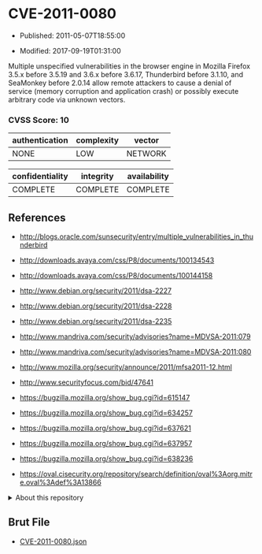 # CVE-2011-0080

- Published: 2011-05-07T18:55:00

- Modified: 2017-09-19T01:31:00

Multiple unspecified vulnerabilities in the browser engine in Mozilla Firefox 3.5.x before 3.5.19 and 3.6.x before 3.6.17, Thunderbird before 3.1.10, and SeaMonkey before 2.0.14 allow remote attackers to cause a denial of service (memory corruption and application crash) or possibly execute arbitrary code via unknown vectors.

### CVSS Score: **10**

| authentication | complexity | vector |
| --- | --- | --- |
| NONE | LOW | NETWORK |

| confidentiality | integrity | availability |
| --- | --- | --- |
| COMPLETE | COMPLETE | COMPLETE |

## References

* http://blogs.oracle.com/sunsecurity/entry/multiple_vulnerabilities_in_thunderbird

* http://downloads.avaya.com/css/P8/documents/100134543

* http://downloads.avaya.com/css/P8/documents/100144158

* http://www.debian.org/security/2011/dsa-2227

* http://www.debian.org/security/2011/dsa-2228

* http://www.debian.org/security/2011/dsa-2235

* http://www.mandriva.com/security/advisories?name=MDVSA-2011:079

* http://www.mandriva.com/security/advisories?name=MDVSA-2011:080

* http://www.mozilla.org/security/announce/2011/mfsa2011-12.html

* http://www.securityfocus.com/bid/47641

* https://bugzilla.mozilla.org/show_bug.cgi?id=615147

* https://bugzilla.mozilla.org/show_bug.cgi?id=634257

* https://bugzilla.mozilla.org/show_bug.cgi?id=637621

* https://bugzilla.mozilla.org/show_bug.cgi?id=637957

* https://bugzilla.mozilla.org/show_bug.cgi?id=638236

* https://oval.cisecurity.org/repository/search/definition/oval%3Aorg.mitre.oval%3Adef%3A13866

<details>
<summary>About this repository</summary> 

  This repository is part of the project [Live Hack CVE](https://github.com/Live-Hack-CVE). Main website can be found [www.live-hack.org](https://www.live-hack.org) 
  
  Made by [Sn0wAlice](https://github.com/Sn0wAlice) for the people that care about security and need to have a feed of the latest CVEs. Hope you enjoy it, don't forget to star the repo and follow me on [Twitter](https://twitter.com/Sn0wAlice) and [Github](https://github.com/Sn0wAlice). And that is my [personnal website](https://www.alice-snow.me/)

  - [Home Page](https://github.com/Live-Hack-CVE)
  - [Framework](https://github.com/Live-Hack-CVE/cve-framework)
  - [CVE database](https://github.com/Live-Hack-CVE/full_database)
  - [Changelog](https://github.com/Live-Hack-CVE/Changelog)
</details>

## Brut File

* [CVE-2011-0080.json](https://raw.githubusercontent.com/Live-Hack-CVE/full_database/main/cves/2011/CVE-2011-0080.json)


